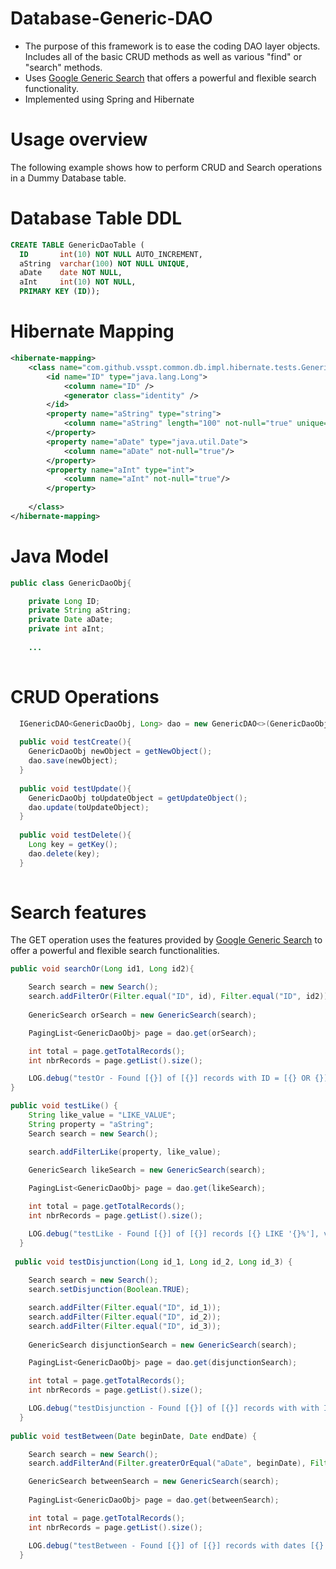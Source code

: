 # Database-Generic-DAO

 - The purpose of this framework is to ease the coding DAO layer objects. Includes all of the basic CRUD methods as well as various "find" or "search" methods.
 - Uses [Google Generic Search](https://code.google.com/p/hibernate-generic-dao/wiki/Search) that offers a powerful and flexible search functionality.
 - Implemented using Spring and Hibernate

Usage overview
===========
The following example shows how to perform CRUD and Search operations in a Dummy Database table.

Database Table DDL
===========
```sql
CREATE TABLE GenericDaoTable (
  ID       int(10) NOT NULL AUTO_INCREMENT, 
  aString  varchar(100) NOT NULL UNIQUE, 
  aDate    date NOT NULL,
  aInt 	   int(10) NOT NULL,
  PRIMARY KEY (ID));
```

Hibernate Mapping
===========
```xml
<hibernate-mapping>
    <class name="com.github.vsspt.common.db.impl.hibernate.tests.GenericDaoObj" table="GenericDaoTable">
        <id name="ID" type="java.lang.Long">
            <column name="ID" />
            <generator class="identity" />
        </id>
        <property name="aString" type="string">
            <column name="aString" length="100" not-null="true" unique="true" />
        </property>
        <property name="aDate" type="java.util.Date">
            <column name="aDate" not-null="true"/>
        </property>
        <property name="aInt" type="int">
            <column name="aInt" not-null="true"/>
        </property>        
                
    </class>
</hibernate-mapping>
```

Java Model
===========
```java
public class GenericDaoObj{

    private Long ID;
    private String aString;
    private Date aDate;
    private int aInt;
    
    ...
    
```

CRUD Operations
===========
```java
  IGenericDAO<GenericDaoObj, Long> dao = new GenericDAO<>(GenericDaoObj.class);
  
  public void testCreate(){
    GenericDaoObj newObject = getNewObject();
    dao.save(newObject);
  }
  
  public void testUpdate(){
    GenericDaoObj toUpdateObject = getUpdateObject();
    dao.update(toUpdateObject);
  }  
  
  public void testDelete(){
    Long key = getKey();
    dao.delete(key);
  }   
  
```

Search features
===========
The GET operation uses the features provided by [Google Generic Search](https://code.google.com/p/hibernate-generic-dao/wiki/Search) to offer a powerful and flexible search functionalities.

```java
public void searchOr(Long id1, Long id2){

    Search search = new Search();
    search.addFilterOr(Filter.equal("ID", id), Filter.equal("ID", id2));
	
    GenericSearch orSearch = new GenericSearch(search);

    PagingList<GenericDaoObj> page = dao.get(orSearch);

    int total = page.getTotalRecords();
    int nbrRecords = page.getList().size();

    LOG.debug("testOr - Found [{}] of [{}] records with ID = [{} OR {}], values [{}].", new Object[] {nbrRecords, total, id, id2, page.getList()});
}

public void testLike() {
    String like_value = "LIKE_VALUE";
    String property = "aString";
    Search search = new Search();

    search.addFilterLike(property, like_value);
	
    GenericSearch likeSearch = new GenericSearch(search);

    PagingList<GenericDaoObj> page = dao.get(likeSearch);

    int total = page.getTotalRecords();
    int nbrRecords = page.getList().size();

    LOG.debug("testLike - Found [{}] of [{}] records [{} LIKE '{}%'], values [{}].", new Object[] {nbrRecords, total, property, like_value, page.getList()});
  }
  
 public void testDisjunction(Long id_1, Long id_2, Long id_3) {
	
    Search search = new Search();
    search.setDisjunction(Boolean.TRUE);

    search.addFilter(Filter.equal("ID", id_1));
    search.addFilter(Filter.equal("ID", id_2));
    search.addFilter(Filter.equal("ID", id_3));
	
    GenericSearch disjunctionSearch = new GenericSearch(search);

    PagingList<GenericDaoObj> page = dao.get(disjunctionSearch);

    int total = page.getTotalRecords();
    int nbrRecords = page.getList().size();

    LOG.debug("testDisjunction - Found [{}] of [{}] records with with ID = [{} OR {} OR {}], values [{}].", new Object[] {nbrRecords, total, id_1, id_2, id_3, page.getList()});
  }
  
public void testBetween(Date beginDate, Date endDate) {

    Search search = new Search();
    search.addFilterAnd(Filter.greaterOrEqual("aDate", beginDate), Filter.lessThan("aDate", endDate));

    GenericSearch betweenSearch = new GenericSearch(search);
	
    PagingList<GenericDaoObj> page = dao.get(betweenSearch);

    int total = page.getTotalRecords();
    int nbrRecords = page.getList().size();

    LOG.debug("testBetween - Found [{}] of [{}] records with dates [{} <= DATE < {}], values [{}].", new Object[] {nbrRecords, total, beginDate, endDate, page.getList()});
  }  
  

```

